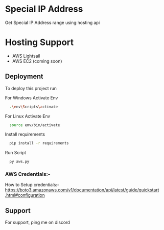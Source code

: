 
# Special IP Address

Get Special IP Address range using hosting api


# Hosting Support
- AWS Lightsail
- AWS EC2 (coming soon)


## Deployment

To deploy this project run

For Windows Activate Env
```bash
  .\env\Scripts\activate
```

For Linux Activate Env
```bash
  source env/bin/activate
```

Install requirements
```bash
  pip install -r requirements
```

Run Script
```bash
  py aws.py
```


### AWS Credentials:-

How to Setup credentials:-
https://boto3.amazonaws.com/v1/documentation/api/latest/guide/quickstart.html#configuration



## Support

For support, ping me on discord

